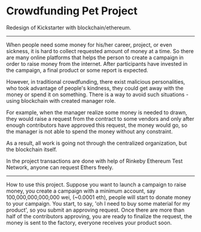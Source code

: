 # Crowdfunding Pet Project
Redesign of Kickstarter with blockchain/ethereum.

******************************************************************************************************************************************************************
When people need some money for his/her career, project, or even sickness, it is hard to collect requested amount of money at a time.
So there are many online platforms that helps the person to create a campaign in order to raise money from the internet.
After participants have invested in the campaign, a final product or some report is expected.

However, in traditional crowdfunding, there exist malicious personalities, who took advantage of people's kindness,
they could get away with the money or spend it on something. There is a way to avoid such situations - using blockchain 
with created manager role.

For example, when the manager realize some money is needed to drawn, they would raise a request from the contract to some vendors and
only after enough contributors have approved this request, the money would go, so the manager is not able to spend the money without any constraint.

As a result, all work is going not through the centralized organization, but the blockchain itself. 

In the project transactions are done with help of Rinkeby Ethereum Test Network, anyone can request Ethers freely.

******************************************************************************************************************************************************************
How to use this project. Suppose you want to launch a campaign to raise money, you create a campaign with a minimum account,
say 100,000,000,000,000 wei, (~0.0001 eth), people will start to donate money to your campaign.
You start, to say, 'oh I need to buy some material for my product', so you submit an approving request.
Once there are more than half of the contributors approving, you are ready to finalize the request, the money is sent to the factory, everyone receives your product soon.

